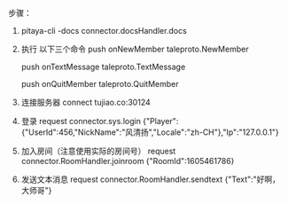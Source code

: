 步骤：
1. pitaya-cli -docs connector.docsHandler.docs
2. 执行 以下三个命令
    push onNewMember taleproto.NewMember

    push onTextMessage taleproto.TextMessage

    push onQuitMember taleproto.QuitMember

3. 连接服务器
    connect tujiao.co:30124
4. 登录
    request connector.sys.login {"Player":{"UserId":456,"NickName":"风清扬","Locale":"zh-CH"},"Ip":"127.0.0.1"}

5. 加入房间（注意使用实际的房间号）
   request connector.RoomHandler.joinroom {"RoomId":1605461786}
6. 发送文本消息
  request connector.RoomHandler.sendtext {"Text":"好啊，大师哥"}
